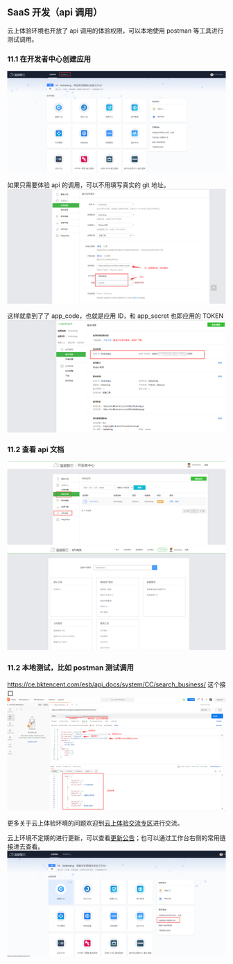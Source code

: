 ## SaaS 开发（api 调用）

云上体验环境也开放了 api 调用的体验权限，可以本地使用 postman 等工具进行测试调用。

### 11.1 在开发者中心创建应用
![](./assets/2022-02-18-17-58-24.png)

如果只需要体验 api 的调用，可以不用填写真实的 git 地址。
![](./assets/2022-02-18-17-58-31.png)

这样就拿到了了 app_code，也就是应用 ID，和 app_secret 也即应用的 TOKEN
![](./assets/2022-02-18-17-58-37.png)

### 11.2 查看 api 文档
![](./assets/2022-02-18-17-58-46.png)
![](./assets/2022-02-18-17-58-50.png)

### 11.2 本地测试，比如 postman 测试调用
https://ce.bktencent.com/esb/api_docs/system/CC/search_business/ 这个接口
![](./assets/2022-02-18-17-58-59.png)


更多关于云上体验环境的问题欢迎到[云上体验交流专区](https://bk.tencent.com/s-mart/community/question/5612)进行交流。

云上环境不定期的进行更新，可以查看[更新公告](./CHANGE_LOG.md)；也可以通过工作台右侧的常用链接进去查看。
![](./assets/2022-02-18-17-59-06.png)